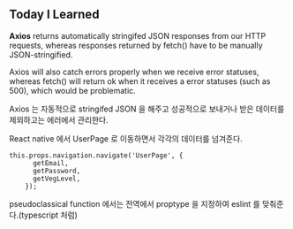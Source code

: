 ## Today I Learned



**Axios** returns automatically stringifed JSON responses from our HTTP requests, whereas responses returned by fetch() have to be manually JSON-stringified.

Axios will also catch errors properly when we receive error statuses, whereas fetch() will return ok when it receives a error statuses (such as 500), which would be problematic.



Axios 는 자동적으로 stringifed JSON 을 해주고 성공적으로 보내거나 받은 데이터를 제외하고는  에러에서 관리한다.



React native 에서 UserPage 로 이동하면서 각각의 데이터를 넘겨준다.

```javascipt
this.props.navigation.navigate('UserPage', {
      getEmail,
      getPassword,
      getVegLevel,
    });
```



pseudoclassical function 에서는 전역에서 proptype 을 지정하여 eslint 를 맞춰준다.(typescript 처럼)



